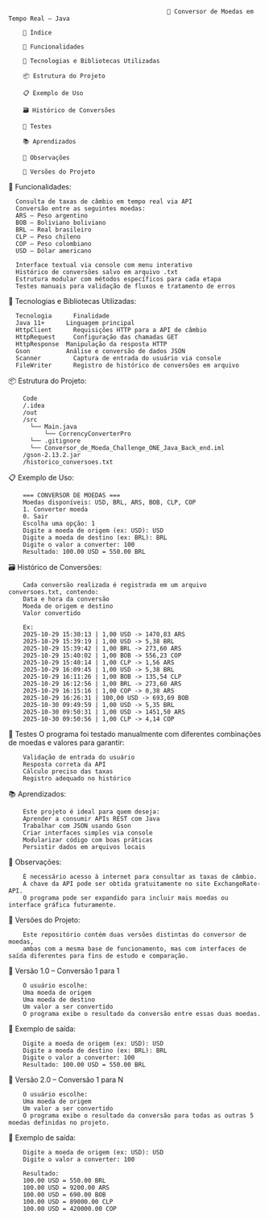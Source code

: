                                                 💱 Conversor de Moedas em Tempo Real – Java
                                                
        📑 Índice
        
        🚀 Funcionalidades
        
        🧰 Tecnologias e Bibliotecas Utilizadas
        
        📦 Estrutura do Projeto
        
        📋 Exemplo de Uso
        
        🗃️ Histórico de Conversões
        
        🧪 Testes
        
        📚 Aprendizados
        
        📌 Observações
        
        🧭 Versões do Projeto


🚀 Funcionalidades:

      Consulta de taxas de câmbio em tempo real via API
      Conversão entre as seguintes moedas:
      ARS – Peso argentino
      BOB – Boliviano boliviano
      BRL – Real brasileiro
      CLP – Peso chileno
      COP – Peso colombiano
      USD – Dólar americano
      
      Interface textual via console com menu interativo
      Histórico de conversões salvo em arquivo .txt
      Estrutura modular com métodos específicos para cada etapa
      Testes manuais para validação de fluxos e tratamento de erros

🧰 Tecnologias e Bibliotecas Utilizadas:

      Tecnologia	  Finalidade
      Java 11+	    Linguagem principal
      HttpClient	  Requisições HTTP para a API de câmbio
      HttpRequest	  Configuração das chamadas GET
      HttpResponse	Manipulação da resposta HTTP
      Gson	        Análise e conversão de dados JSON
      Scanner	      Captura de entrada do usuário via console
      FileWriter	  Registro de histórico de conversões em arquivo

📦 Estrutura do Projeto:

        Code
        /.idea
        /out
        /src
          └── Main.java
              └── CorrencyConverterPro
          └── .gitignore
          └── Conversor_de_Moeda_Challenge_ONE_Java_Back_end.iml 
        /gson-2.13.2.jar
        /historico_conversoes.txt


📋 Exemplo de Uso:

        === CONVERSOR DE MOEDAS ===
        Moedas disponíveis: USD, BRL, ARS, BOB, CLP, COP
        1. Converter moeda
        0. Sair
        Escolha uma opção: 1
        Digite a moeda de origem (ex: USD): USD
        Digite a moeda de destino (ex: BRL): BRL
        Digite o valor a converter: 100
        Resultado: 100.00 USD = 550.00 BRL

🗃️ Histórico de Conversões:

        Cada conversão realizada é registrada em um arquivo conversoes.txt, contendo:
        Data e hora da conversão
        Moeda de origem e destino
        Valor convertido
        
        Ex:
        2025-10-29 15:30:13 | 1,00 USD -> 1470,83 ARS
        2025-10-29 15:39:19 | 1,00 USD -> 5,38 BRL
        2025-10-29 15:39:42 | 1,00 BRL -> 273,60 ARS
        2025-10-29 15:40:02 | 1,00 BOB -> 556,23 COP
        2025-10-29 15:40:14 | 1,00 CLP -> 1,56 ARS
        2025-10-29 16:09:45 | 1,00 USD -> 5,38 BRL
        2025-10-29 16:11:26 | 1,00 BOB -> 135,54 CLP
        2025-10-29 16:12:56 | 1,00 BRL -> 273,60 ARS
        2025-10-29 16:15:16 | 1,00 COP -> 0,38 ARS
        2025-10-29 16:26:31 | 100,00 USD -> 693,69 BOB
        2025-10-30 09:49:59 | 1,00 USD -> 5,35 BRL
        2025-10-30 09:50:31 | 1,00 USD -> 1451,50 ARS
        2025-10-30 09:50:56 | 1,00 CLP -> 4,14 COP

🧪 Testes
    O programa foi testado manualmente com diferentes combinações de moedas e valores para garantir:
    
        Validação de entrada do usuário
        Resposta correta da API
        Cálculo preciso das taxas
        Registro adequado no histórico

📚 Aprendizados:
    
        Este projeto é ideal para quem deseja:
        Aprender a consumir APIs REST com Java
        Trabalhar com JSON usando Gson
        Criar interfaces simples via console
        Modularizar código com boas práticas
        Persistir dados em arquivos locais

📌 Observações:
    
        É necessário acesso à internet para consultar as taxas de câmbio.
        A chave da API pode ser obtida gratuitamente no site ExchangeRate-API.
        O programa pode ser expandido para incluir mais moedas ou interface gráfica futuramente.

🧭 Versões do Projeto:
    
        Este repositório contém duas versões distintas do conversor de moedas, 
        ambas com a mesma base de funcionamento, mas com interfaces de saída diferentes para fins de estudo e comparação.

🔹 Versão 1.0 – Conversão 1 para 1
    
        O usuário escolhe:
        Uma moeda de origem
        Uma moeda de destino
        Um valor a ser convertido
        O programa exibe o resultado da conversão entre essas duas moedas.

📌 Exemplo de saída:
    
        Digite a moeda de origem (ex: USD): USD
        Digite a moeda de destino (ex: BRL): BRL
        Digite o valor a converter: 100
        Resultado: 100.00 USD = 550.00 BRL

🔸 Versão 2.0 – Conversão 1 para N

        O usuário escolhe:
        Uma moeda de origem
        Um valor a ser convertido
        O programa exibe o resultado da conversão para todas as outras 5 moedas definidas no projeto.

📌 Exemplo de saída:

        Digite a moeda de origem (ex: USD): USD
        Digite o valor a converter: 100
        
        Resultado:
        100.00 USD = 550.00 BRL
        100.00 USD = 9200.00 ARS
        100.00 USD = 690.00 BOB
        100.00 USD = 89000.00 CLP
        100.00 USD = 420000.00 COP
